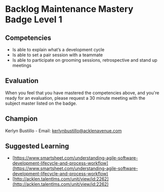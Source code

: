 # Backlog Maintenance Mastery Badge Level 1

## Competencies

- Is able to explain what’s a development cycle
- Is able to set a pair session with a teammate
- Is able to participate on grooming sessions, retrospective and stand up meetings

## Evaluation
When you feel that you have mastered the competencies above, and you're ready for an evaluation, please request a 30 minute meeting with the subject master listed on the badge.

## Champion
Kerlyn Bustillo  - Email: kerlynbustillo@acklenavenue.com

## Suggested Learning

 - [https://www.smartsheet.com/understanding-agile-software-development-lifecycle-and-process-workflow](https://www.smartsheet.com/understanding-agile-software-development-lifecycle-and-process-workflow)
 - [http://acklen.talentlms.com/unit/view/id:2262](http://acklen.talentlms.com/unit/view/id:2262)